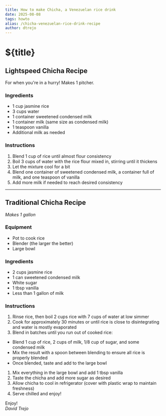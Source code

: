 ```yaml
---
title: How to make Chicha, a Venezuelan rice drink
date: 2025-08-08
tags: howto
alias: /chicha-venezuelan-rice-drink-recipe
author: dtrejo
---
```


# ${title}

## Lightspeed Chicha Recipe

For when you're in a hurry! Makes 1 pitcher.

### Ingredients

- 1 cup jasmine rice
- 3 cups water
- 1 container sweetened condensed milk
- 1 container milk (same size as condensed milk)
- 1 teaspoon vanilla
- Additional milk as needed

### Instructions

1. Blend 1 cup of rice until almost flour consistency
1. Boil 3 cups of water with the rice flour mixed in, stirring until it thickens
1. Let the mixture cool for a bit
1. Blend one container of sweetened condensed milk, a container full of milk, and one teaspoon of vanilla
1. Add more milk if needed to reach desired consistency

---

## Traditional Chicha Recipe

*Makes 1 gallon*

### Equipment

- Pot to cook rice
- Blender (the larger the better)
- Large bowl

### Ingredients

- 2 cups jasmine rice
- 1 can sweetened condensed milk
- White sugar
- 1 tbsp vanilla
- Less than 1 gallon of milk

### Instructions

1. Rinse rice, then boil 2 cups rice with 7 cups of water at low simmer
1. Cook for approximately 30 minutes or until rice is close to disintegrating and water is mostly evaporated
1. Blend in batches until you run out of cooked rice:
- Blend 1 cup of rice, 2 cups of milk, 1/8 cup of sugar, and some condensed milk
- Mix the result with a spoon between blending to ensure all rice is properly blended
- Once blended, taste and add to the large bowl
1. Mix everything in the large bowl and add 1 tbsp vanilla
1. Taste the chicha and add more sugar as desired
1. Allow chicha to cool in refrigerator (cover with plastic wrap to maintain freshness)
1. Serve chilled and enjoy!

Enjoy!  
*David Trejo*
